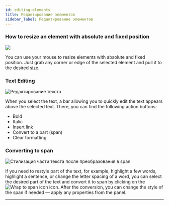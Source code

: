 ```yaml
---
id: editing-elements
title: Редактирование элементов
sidebar_label: Редактирование элементов
---
```


### How to resize an element with absolute and fixed position

[![](https://img.youtube.com/vi/NFfHupUQnHY/0.jpg)](https://www.youtube.com/watch?v=NFfHupUQnHY)

You can use your mouse to resize elements with absolute and fixed position. Just grab any corner or edge of the selected element and pull it to the desired size.

### Text Editing

![Редактирование текста](https://test-upl.quarkly.io/60a657b1e3623a001f692958/images/docs-new-workarea-edit-text.png?v=2021-05-20T14:08:25.247Z)

When you select the text, a bar allowing you to quickly edit the text appears above the selected text. There, you can find the following action buttons:

-   Bold
-   Italic
-   Insert link
-   Convert to a part (span)
-   Clear formatting

### Converting to span

![Стилизация части текста после преобразования в span](https://test-upl.quarkly.io/60a657b1e3623a001f692958/images/docs-new-workarea-edit-text-span.png?v=2021-05-20T14:08:25.241Z)

If you need to restyle part of the text, for example, highlight a few words, highlight a sentence, or change the letter spacing of a word, you can select the desired part of the text and convert it to span by clicking on the ![Wrap to span icon](/img/icon-interface-span.svg) icon. After the conversion, you can change the style of the span if needed — apply any properties from the panel.

---

